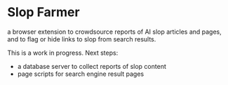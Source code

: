 # Slop Farmer
a browser extension to crowdsource reports of AI slop articles and pages, and to flag or hide links to slop from search results.

This is a work in progress. Next steps:
- a database server to collect reports of slop content
- page scripts for search engine result pages

